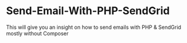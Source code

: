 # Send-Email-With-PHP-SendGrid
This will give you an insight on how to send emails with PHP &amp; SendGrid mostly without Composer
